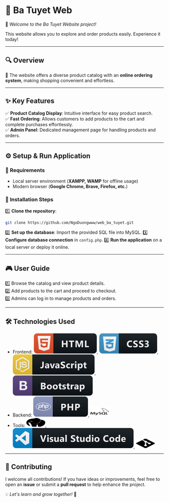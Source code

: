 # 🎯 **Ba Tuyet Web**

🚀 *Welcome to the Ba Tuyet Website project!*

This website allows you to explore and order products easily. Experience it today!

---
## 🔍 **Overview**
📝 The website offers a diverse product catalog with an **online ordering system**, making shopping convenient and effortless.

---
## ✨ **Key Features**
✅ **Product Catalog Display**: Intuitive interface for easy product search.  
✅ **Fast Ordering**: Allows customers to add products to the cart and complete purchases effortlessly.  
✅ **Admin Panel**: Dedicated management page for handling products and orders.  

---
## ⚙️ **Setup & Run Application**

### 📌 **Requirements**
- Local server environment (**XAMPP, WAMP** for offline usage)
- Modern browser (**Google Chrome, Brave, Firefox, etc.**)

### 🚀 **Installation Steps**
1️⃣ **Clone the repository**:
   ```bash
   git clone https://github.com/NgoDuongwww/web_ba_tuyet.git
   ```
2️⃣ **Set up the database**: Import the provided SQL file into MySQL.
3️⃣ **Configure database connection** in `config.php`.
4️⃣ **Run the application** on a local server or deploy it online.

---
## 🎮 **User Guide**
1️⃣ Browse the catalog and view product details.  
2️⃣ Add products to the cart and proceed to checkout.  
3️⃣ Admins can log in to manage products and orders.  

---
## 🛠 **Technologies Used**
- Frontend: <img src="public/images/html.svg">, <img src="public/images/css3.svg">, <img src="public/images/js.svg">, <img src="public/images/bootstrap.svg">  
- Backend: <img src="public/images/php.svg">, <img src="public/images/mysql.svg" width="60" height="32">  
- Tools: <img src="public/images/laragon.svg" width="60" height="30">, <img src="public/images/visualstudio_code.svg">, <img src="public/images/git.svg" width="60" height="30">  

---
## 🤝 **Contributing**
I welcome all contributions! If you have ideas or improvements, feel free to open an **issue** or submit a **pull request** to help enhance the project.

💡 *Let's learn and grow together!* 🚀
